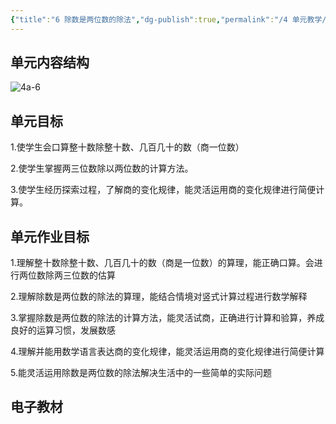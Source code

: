 ```yaml
---
{"title":"6 除数是两位数的除法","dg-publish":true,"permalink":"/4 单元教学/4A 四上/6 除数是两位数的除法/","dgPassFrontmatter":true,"noteIcon":""}
---
```



## 单元内容结构

![4a-6](https://r2.edui123.com/2023/05/4a-6.png)

## 单元目标

1.使学生会口算整十数除整十数、几百几十的数（商一位数）

2.使学生掌握两三位数除以两位数的计算方法。

3.使学生经历探索过程，了解商的变化规律，能灵活运用商的变化规律进行简便计算。


## 单元作业目标

1.理解整十数除整十数、几百几十的数（商是一位数）的算理，能正确口算。会进行两位数除两三位数的估算

2.理解除数是两位数的除法的算理，能结合情境对竖式计算过程进行数学解释

3.掌握除数是两位数的除法的计算方法，能灵活试商，正确进行计算和验算，养成良好的运算习惯，发展数感

4.理解并能用数学语言表达商的变化规律，能灵活运用商的变化规律进行简便计算

5.能灵活运用除数是两位数的除法解决生活中的一些简单的实际问题

## 电子教材


